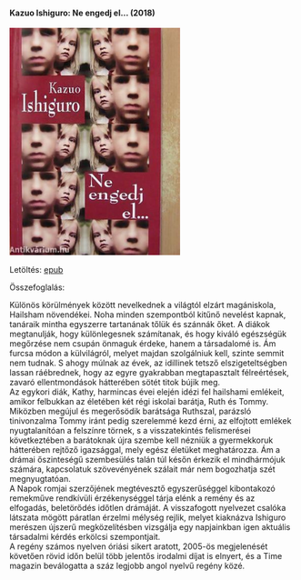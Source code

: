 #### <a name="id_158">Kazuo Ishiguro: Ne engedj el… (2018)</a>
<img src="https://github.com/BercziSandor/calibre_lib/raw/main/Kazuo%20Ishiguro/Ne%20engedj%20el__%20%28158%29/cover.jpg" alt="cover" width="300"/>

Letöltés: [epub](https://github.com/BercziSandor/calibre_lib/raw/main/Kazuo%20Ishiguro/Ne%20engedj%20el__%20%28158%29/Ne%20engedj%20el__%20-%20Kazuo%20Ishiguro.epub)

Összefoglalás:
<div>
<p>Különös ​körülmények között nevelkednek a világtól elzárt magániskola, Hailsham növendékei. Noha minden szempontból kitűnő nevelést kapnak, tanáraik mintha egyszerre tartanának tőlük és szánnák őket. A diákok megtanulják, hogy különlegesnek számítanak, és hogy kiváló egészségük megőrzése nem csupán önmaguk érdeke, hanem a társadalomé is. Ám furcsa módon a külvilágról, melyet majdan szolgálniuk kell, szinte semmit nem tudnak. S ahogy múlnak az évek, az idillinek tetsző elszigeteltségben lassan ráébrednek, hogy az egyre gyakrabban megtapasztalt félreértések, zavaró ellentmondások hátterében sötét titok bújik meg.<br>Az egykori diák, Kathy, harmincas évei elején idézi fel hailshami emlékeit, amikor felbukkan az életében két régi iskolai barátja, Ruth és Tommy. Miközben megújul és megerősödik barátsága Ruthszal, parázsló tinivonzalma Tommy iránt pedig szerelemmé kezd érni, az elfojtott emlékek nyugtalanítóan a felszínre törnek, s a visszatekintés felismerései következtében a barátoknak újra szembe kell nézniük a gyermekkoruk hátterében rejtőző igazsággal, mely egész életüket meghatározza. Ám a drámai őszinteségű szembesülés talán túl későn érkezik el mindhármójuk számára, kapcsolatuk szövevényének szálait már nem bogozhatja szét megnyugtatóan.<br>A Napok romjai szerzőjének megtévesztő egyszerűséggel kibontakozó remekműve rendkívüli érzékenységgel tárja elénk a remény és az elfogadás, beletörődés időtlen drámáját. A visszafogott nyelvezet csalóka látszata mögött páratlan érzelmi mélység rejlik, melyet kiaknázva Ishiguro merészen újszerű megközelítésben vizsgálja egy napjainkban igen aktuális társadalmi kérdés erkölcsi szempontjait.<br>A regény számos nyelven óriási sikert aratott, 2005-ös megjelenését követően rövid időn belül több jelentős irodalmi díjat is elnyert, és a Time magazin beválogatta a száz legjobb angol nyelvű regény közé.</p></div>

